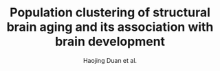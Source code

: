 ---
cat: gaia
subcat: platform
bestof: false
author: Haojing Duan et al.
title: Population clustering of structural brain aging and its association with brain development
year: 2024
type: misc
---